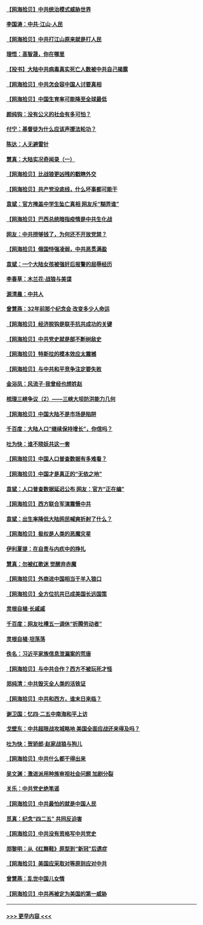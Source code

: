 #### [【网海拾贝】中共统治模式威胁世界](../pages/nsc993/n12957622.md?t=05182002) 
#### [李国涛：中共‧江山‧人民](../pages/nsc993/n12957502.md?t=05182002) 
#### [【网海拾贝】中共打江山原来就是打人民](../pages/nsc993/n12954345.md?t=05182002) 
#### [理悟：高智晟，你在哪里](../pages/nsc993/n12953115.md?t=05182002) 
#### [【投书】大陆中共病毒真实死亡人数被中共自己揭露](../pages/nsc993/n12953050.md?t=05182002) 
#### [【网海拾贝】中共怎会容中国人讨要真相](../pages/nsc993/n12952161.md?t=05182002) 
#### [【网海拾贝】中国生育率可能降至全球最低](../pages/nsc993/n12948793.md?t=05182002) 
#### [颜纯钩：没有公义的社会有多可怕？](../pages/nsc993/n12947626.md?t=05182002) 
#### [付宁：基督徒为什么应该声援法轮功？](../pages/nsc993/n12947233.md?t=05182002) 
#### [陈达：人无避雷针](../pages/nsc993/n12947098.md?t=05182002) 
#### [慧真：大陆实况奇闻录（一）](../pages/nsc993/n12945811.md?t=05182002) 
#### [【网海拾贝】比战狼更凶残的戳瞎外交](../pages/nsc993/n12945717.md?t=05182002) 
#### [【网海拾贝】共产党没底线，什么坏事都可能干](../pages/nsc993/n12942090.md?t=05182002) 
#### [袁斌：官方掩盖中学生坠亡真相 网友斥“糊弄谁”](../pages/nsc993/n12942029.md?t=05182002) 
#### [【网海拾贝】巴西总统暗指疫情是中共生化战](../pages/nsc993/n12938999.md?t=05182002) 
#### [网友：中共捞够钱了，为何还不开放党禁？](../pages/nsc993/n12938952.md?t=05182002) 
#### [【网海拾贝】俄国恃强凌弱，中共恶贯满盈](../pages/nsc993/n12936626.md?t=05182002) 
#### [袁斌：一个大陆女孩被强奸后报警的屈辱经历](../pages/nsc993/n12936547.md?t=05182002) 
#### [李春草：木兰花·战狼与美谍](../pages/nsc993/n12935995.md?t=05182002) 
#### [源清晨：中共人](../pages/nsc993/n12935589.md?t=05182002) 
#### [曾慧燕：32年前那个纪念会 改变多少人命运](../pages/nsc993/n12934233.md?t=05182002) 
#### [【网海拾贝】经济脱钩是联手抗共成功的关键](../pages/nsc993/n12934176.md?t=05182002) 
#### [【网海拾贝】中共党史就是部不断树敌史](../pages/nsc993/n12932844.md?t=05182002) 
#### [【网海拾贝】特斯拉的模本效应太震撼](../pages/nsc993/n12925626.md?t=05182002) 
#### [【网海拾贝】与中共和平竞争注定要失败](../pages/nsc993/n12923326.md?t=05182002) 
#### [金浴凤：风流子‧我曾经也想姓赵](../pages/nsc993/n12920911.md?t=05182002) 
#### [梳理三峡争议（2）——三峡大坝防洪能力几何](../pages/nsc993/n12920173.md?t=05182002) 
#### [【网海拾贝】中国大陆不是市场是陷阱](../pages/nsc993/n12920143.md?t=05182002) 
#### [千百度：大陆人口“继续保持增长”，你信吗？](../pages/nsc993/n12918946.md?t=05182002) 
#### [吐为快：谁不晓妖共这一套](../pages/nsc993/n12918941.md?t=05182002) 
#### [【网海拾贝】中国人口普查数据有多难看？](../pages/nsc993/n12917822.md?t=05182002) 
#### [【网海拾贝】中国才是真正的“无依之地”](../pages/nsc993/n12915845.md?t=05182002) 
#### [袁斌：人口普查数据延迟公布 网友：官方“正在编”](../pages/nsc993/n12915748.md?t=05182002) 
#### [【网海拾贝】西方联合军演震慑中共](../pages/nsc993/n12913466.md?t=05182002) 
#### [袁斌：出生率降低大陆网民喊爽折射了什么？](../pages/nsc993/n12913365.md?t=05182002) 
#### [【网海拾贝】极权是人类的恶魔灾星](../pages/nsc993/n12910697.md?t=05182002) 
#### [伊利夏提：在自责与内疚中的挣扎](../pages/nsc993/n12910493.md?t=05182002) 
#### [慧真：勿被红歌迷 觉醒弃赤魔](../pages/nsc993/n12910485.md?t=05182002) 
#### [【网海拾贝】外商进中国相当于羊入狼口](../pages/nsc993/n12908274.md?t=05182002) 
#### [【网海拾贝】全方位抗共已成美国长远国策](../pages/nsc993/n12906878.md?t=05182002) 
#### [灵根自植‧长戚戚](../pages/nsc993/n12905585.md?t=05182002) 
#### [千百度：网友吐槽五一调休“折腾劳动者”](../pages/nsc993/n12905934.md?t=05182002) 
#### [灵根自植‧坦荡荡](../pages/nsc993/n12905562.md?t=05182002) 
#### [佚名：习近平家族信息泄漏案的荒唐](../pages/nsc993/n12904705.md?t=05182002) 
#### [【网海拾贝】与中共合作？西方不被玩死才怪](../pages/nsc993/n12903873.md?t=05182002) 
#### [郑纯清：中共毁灭全人类的活铁证](../pages/nsc993/n12903785.md?t=05182002) 
#### [【网海拾贝】中共和西方，谁末日来临？](../pages/nsc993/n12903482.md?t=05182002) 
#### [谢卫国：忆四‧二五中南海和平上访](../pages/nsc993/n12902192.md?t=05182002) 
#### [戈壁东：中共超限战攻城略地 美国全面应战还来得及吗？](../pages/nsc993/n12902297.md?t=05182002) 
#### [吐为快：贺骄郎‧赵家战狼与狗儿](../pages/nsc993/n12902280.md?t=05182002) 
#### [【网海拾贝】中共什么都干得出来](../pages/nsc993/n12897500.md?t=05182002) 
#### [吴文渊：激进派用种族审视社会问题 加剧分裂](../pages/nsc993/n12893881.md?t=05182002) 
#### [关乐：中共党史绝笔谣](../pages/nsc993/n12897270.md?t=05182002) 
#### [【网海拾贝】中共最怕的就是中国人民](../pages/nsc993/n12894705.md?t=05182002) 
#### [觅真：纪念“四二五” 共同反迫害](../pages/nsc993/n12894553.md?t=05182002) 
#### [【网海拾贝】中共没有资格写中共党史](../pages/nsc993/n12892231.md?t=05182002) 
#### [郑黎明：从《红舞鞋》原型到“新冠”后遗症](../pages/nsc993/n12890469.md?t=05182002) 
#### [【网海拾贝】美国应采取对等原则应对中共](../pages/nsc993/n12889176.md?t=05182002) 
#### [曾慧燕：乱世中国儿女情](../pages/nsc993/n12887931.md?t=05182002) 
#### [【网海拾贝】中共再被定为美国的第一威胁](../pages/nsc993/n12887580.md?t=05182002) 

----
#### [ >>> 更早内容 <<< ](../indexes/nsc993-earlier.md)
